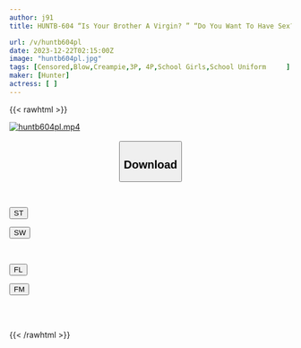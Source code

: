 ```yaml
---
author: j91
title: HUNTB-604 “Is Your Brother A Virgin? ” “Do You Want To Have Sex?” ” “Shall I Let You Fuck Me?” ""lie! Impossible! LOL” My Super Devilish Sister-in-law Is Curious About My Virginity!

url: /v/huntb604pl
date: 2023-12-22T02:15:00Z
image: "huntb604pl.jpg"
tags: [Censored,Blow,Creampie,3P, 4P,School Girls,School Uniform	 ]
maker: [Hunter]
actress: [ ]
---
```



{{< rawhtml >}}

<div class="video" data-videoid="zGgMBWBoQaHYAGl">
    <a href="javascript:;">
        <img src="/v/huntb604pl/huntb604pl.jpg" width="WIDTH" height="HEIGHT" alt="huntb604pl.mp4" loading="lazy">
    </a>
</div>

<script type="text/javascript" src="https://j91.asia/asset/on-demand-st.js"></script>

<br>
  <link rel="stylesheet" href="https://j91.asia/asset/bs5.css">
  
  <center>
  <button class="btn btn-primary" type="button" data-bs-toggle="collapse" data-bs-target=".multi-collapse" aria-expanded="false" aria-controls="multiCollapseExample1 multiCollapseExample2"><h2>Download</h2></button></center>
</p>
<div class="row">
  <div class="col">
    <div class="collapse multi-collapse" id="multiCollapseExample1">
      <div class="card card-body">
	      	      <br>
<div class="buttons">  
<p><a href="https://streamtape.to/v/zGgMBWBoQaHYAGl" target="_blank"><button class="btn-hover color-3"><i class="fa fa-download"></i> ST</button></a></p>
<p><a href="https://flaswish.com/83hc42nyx6zt" target="_blank"><button class="btn-hover color-2"><i class="fa fa-download"></i> SW</button></a></p></div>
    </div>
  </div>
</div>
  <div class="col">
    <div class="collapse multi-collapse" id="multiCollapseExample2">
      <div class="card card-body">
	      <br>
<div class="buttons">
<p><a href="javascript:;" target="_blank"><button class="btn-hover color-9"><i class="fa fa-download"></i> FL</button></a></p>
<p><a href="javascript:;" target="_blank"><button class="btn-hover color-8"><i class="fa fa-download"></i> FM</button></a></p></div>
<br><br>
      </div>
    </div>
  </div>
</div>

{{< /rawhtml >}}